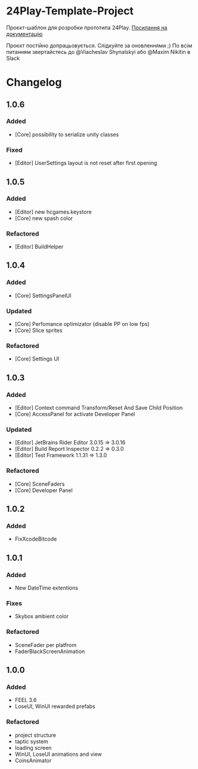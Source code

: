 ﻿# 24Play-Template-Project

Проєкт-шаблон для розробки прототипа 24Play.
[Посилання на документацію](https://www.notion.so/24play/89851b595a8e43e8a84cdf7e0ab424d1)

Проєкт постійно допрацьовується. Слідкуйте за оновленнями ;)
По всім питанням звертайстесь до @Viacheslav Shynalskyi або @Maxim Nikitin в Slack

# Changelog

## 1.0.6
### Added
- [Core] possibility to serialize unity classes

### Fixed
- [Editor] UserSettings layout is not reset after first opening

## 1.0.5
### Added
- [Editor] new hcgames.keystore
- [Core] new spash color

### Refactored
- [Editor] BuildHelper

## 1.0.4
### Added
- [Core] SettingsPanelUI 

### Updated
- [Core] Perfomance optimizator (disable PP on low fps)
- [Core] Slice sprites

### Refactored
- [Core] Settings UI

## 1.0.3
### Added
- [Editor] Context command Transform/Reset And Save Child Position
- [Core] AccessPanel for activate Developer Panel

### Updated
- [Editor] JetBrains Rider Editor 3.0.15 => 3.0.16
- [Editor] Build Report Inspector 0.2.2 => 0.3.0
- [Editor] Test Framework 1.1.31 => 1.3.0

### Refactored
- [Core] SceneFaders
- [Core] Developer Panel 

## 1.0.2
### Added
- FixXcodeBitcode

## 1.0.1
### Added
- New DateTime extentions

### Fixes
- Skybox ambient color

### Refactored
- SceneFader per platfrom
- FaderBlackScreenAnimation

## 1.0.0
### Added
- FEEL 3.6
- LoseUI, WinUI rewarded prefabs

### Refactored
- project structure
- taptic system
- loading screen
- WinUI, LoseUI animations and view
- CoinsAnimator
